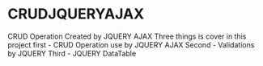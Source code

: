 # CRUDJQUERYAJAX
CRUD Operation Created by JQUERY AJAX
Three things is cover in this project
first  - CRUD Operation use by JQUERY AJAX
Second -  Validations by JQUERY
Third  -  JQUERY DataTable
